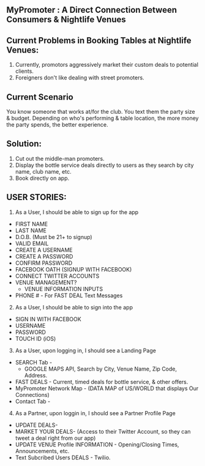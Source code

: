 ## MyPromoter : A Direct Connection Between Consumers & Nightlife Venues ##

## Current Problems in Booking Tables at Nightlife Venues: ##
  1. Currently, promotors aggressively market their custom deals to potential clients.
  2. Foreigners don't like dealing with street promoters.

## Current Scenario ##
  You know someone that works at/for the club.
  You text them the party size & budget.
  Depending on who's performing & table location, the more money the party spends, the better experience.

## Solution:
  1. Cut out the middle-man promoters.
  2. Display the bottle service deals directly to users as they search by city name, club name, etc.
  3. Book directly on app.

## USER STORIES: ##

 1. As a User, I should be able to sign up for the app
   - FIRST NAME
   - LAST NAME
   - D.O.B. (Must be 21+ to signup)
   - VALID EMAIL
   - CREATE A USERNAME
   - CREATE A PASSWORD
   - CONFIRM PASSWORD
   - FACEBOOK OATH (SIGNUP WITH FACEBOOK)
   - CONNECT TWITTER ACCOUNTS
   - VENUE MANAGEMENT?
     - VENUE INFORMATION INPUTS
   - PHONE # - For FAST DEAL Text Messages

 2. As a User, I should be able to sign into the app
   - SIGN IN WITH FACEBOOK
   - USERNAME
   - PASSWORD
   - TOUCH ID (iOS)

 3. As a User, upon logging in, I should see a Landing Page
   - SEARCH Tab -
     - GOOGLE MAPS API, Search by City, Venue Name, Zip Code, Address.
   - FAST DEALS - Current, timed deals for bottle service, & other offers.
   - MyPromoter Network Map - (DATA MAP of US/WORLD that displays Our Connections)
   - Contact Tab -

 4. As a Partner, upon loggin in, I should see a Partner Profile Page
   - UPDATE DEALS-
   - MARKET YOUR DEALS- (Access to their Twitter Account, so they can tweet a deal right from our app)
   - UPDATE VENUE Profile INFORMATION - Opening/Closing Times, Announcements, etc.
   - Text Subcribed Users DEALS - Twilio.









